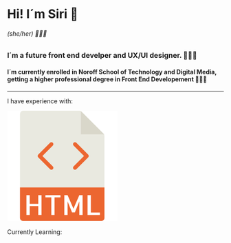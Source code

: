 # Hi! I´m Siri 👋
###### (she/her) 🙋🏻‍♀️


### I´m a future front end develper and UX/UI designer. 👩🏻‍💻

#### I´m currently enrolled in Noroff School of Technology and Digital Media, getting a higher professional degree in Front End Developement 👩🏻‍🎓
---
I have experience with: 

![alt text](https://github.com/SiriHoyas/SiriHoyas/blob/main/resources/002-html.png "HTML Logo")

Currently Learning: 

<!---
SiriHoyas/SiriHoyas is a ✨ special ✨ repository because its `README.md` (this file) appears on your GitHub profile.
You can click the Preview link to take a look at your changes.
--->
